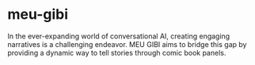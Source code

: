 # meu-gibi
In the ever-expanding world of conversational AI, creating engaging narratives is a challenging endeavor. MEU GIBI aims to bridge this gap by providing a dynamic way to tell stories through comic book panels.
